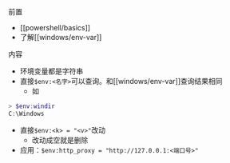 前置
- [[powershell/basics]]
- 了解[[windows/env-var]]

内容
- 环境变量都是字符串
- 直接`$env:<名字>`可以查询。和[[windows/env-var]]查询结果相同
  - 如
```powershell
> $env:windir
C:\Windows
```
- 直接`$env:<k> = "<v>"`改动
  - 改动成空就是删除
- 应用：`$env:http_proxy = "http://127.0.0.1:<端口号>"`